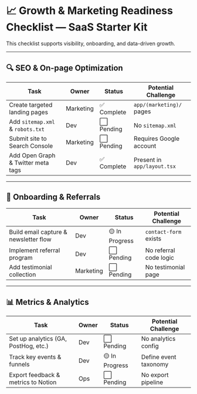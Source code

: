 # 📈 Growth & Marketing Readiness Checklist — SaaS Starter Kit

This checklist supports visibility, onboarding, and data-driven growth.

---

## 🔍 SEO & On-page Optimization

| Task                                  | Owner     | Status      | Potential Challenge      |
| ------------------------------------- | --------- | ----------- | ------------------------ |
| Create targeted landing pages        | Marketing | ✅ Complete | `app/(marketing)/` pages |
| Add `sitemap.xml` & `robots.txt`     | Dev       | ⬜ Pending   | No `sitemap.xml`         |
| Submit site to Search Console        | Marketing | ⬜ Pending   | Requires Google account  |
| Add Open Graph & Twitter meta tags   | Dev       | ✅ Complete | Present in `app/layout.tsx` |

---

## 🧭 Onboarding & Referrals

| Task                                  | Owner     | Status      | Potential Challenge      |
| ------------------------------------- | --------- | ----------- | ------------------------ |
| Build email capture & newsletter flow | Dev       | 🟡 In Progress | `contact-form` exists    |
| Implement referral program            | Dev       | ⬜ Pending   | No referral code logic   |
| Add testimonial collection            | Marketing | ⬜ Pending   | No testimonial page      |

---

## 📊 Metrics & Analytics

| Task                                 | Owner | Status      | Potential Challenge    |
| ------------------------------------ | ----- | ----------- | ---------------------- |
| Set up analytics (GA, PostHog, etc.) | Dev   | ⬜ Pending   | No analytics config    |
| Track key events & funnels           | Dev   | 🟡 In Progress | Define event taxonomy  |
| Export feedback & metrics to Notion  | Ops   | ⬜ Pending   | No export pipeline     |
